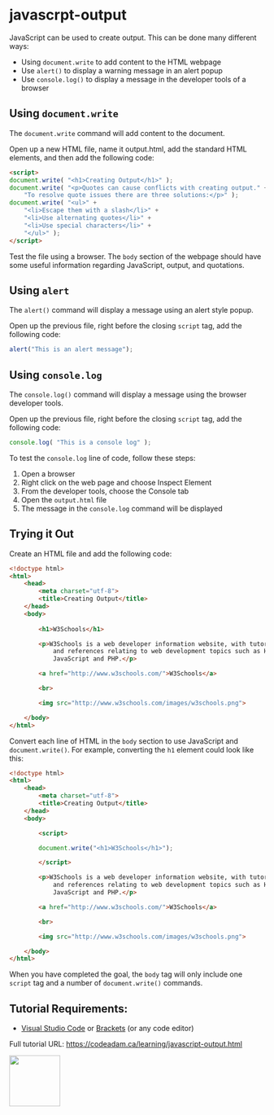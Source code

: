 # javascrpt-output

JavaScript can be used to create output. This can be done many different ways:

- Using `document.write` to add content to the HTML webpage
- Use `alert()` to display a warning message in an alert popup
- Use `console.log()` to display a message in the developer tools of a browser

## Using `document.write`

The `document.write` command will add content to the document. 

Open up a new HTML file, name it output.html, add the standard HTML elements, and then add the following code:

```html
<script>
document.write( "<h1>Creating Output</h1>" );
document.write( "<p>Quotes can cause conflicts with creating output." + " " + 
    "To resolve quote issues there are three solutions:</p>" );
document.write( "<ul>" + 
    "<li>Escape them with a slash</li>" + 
    "<li>Use alternating quotes</li>" + 
    "<li>Use special characters</li>" + 
    "</ul>" );
</script>
```

Test the file using a browser. The `body` section of the webpage should have some useful information regarding JavaScript, output, and quotations. 

## Using `alert`

The `alert()` command will display a message using an alert style popup. 

Open up the previous file, right before the closing `script` tag, add the following code:

```javascript
alert("This is an alert message");
```

## Using `console.log`

The `console.log()` command will display a message using the browser developer tools. 

Open up the previous file, right before the closing `script` tag, add the following code:

```javascript
console.log( "This is a console log" );
```

To test the `console.log` line of code, follow these steps:

1. Open a browser
2. Right click on the web page and choose Inspect Element
3. From the developer tools, choose the Console tab
3. Open the `output.html` file
4. The message in the `console.log` command will be displayed

## Trying it Out

Create an HTML file and add the following code:

```html
<!doctype html>
<html>
    <head>
        <meta charset="utf-8">
        <title>Creating Output</title>
    </head>
    <body>
        
        <h1>W3Schools</h1>

        <p>W3Schools is a web developer information website, with tutorials
            and references relating to web development topics such as HTML, CSS,
            JavaScript and PHP.</p>

        <a href="http://www.w3schools.com/">W3Schools</a>

        <br>

        <img src="http://www.w3schools.com/images/w3schools.png">

    </body>
</html>
```

Convert each line of HTML in the `body` section to use JavaScript and `document.write()`. For example, converting the `h1` element could look like this:

```html
<!doctype html>
<html>
    <head>
        <meta charset="utf-8">
        <title>Creating Output</title>
    </head>
    <body>

        <script>

        document.write("<h1>W3Schools</h1>");

        </script>

        <p>W3Schools is a web developer information website, with tutorials
            and references relating to web development topics such as HTML, CSS,
            JavaScript and PHP.</p>

        <a href="http://www.w3schools.com/">W3Schools</a>

        <br>

        <img src="http://www.w3schools.com/images/w3schools.png">

    </body>
</html>
```

When you have completed the goal, the `body` tag will only include one `script` tag and a number of `document.write()` commands. 

## Tutorial Requirements:

* [Visual Studio Code](https://code.visualstudio.com/) or [Brackets](http://brackets.io/) (or any code editor)

Full tutorial URL: https://codeadam.ca/learning/javascript-output.html

<a href="https://codeadam.ca">
<img src="https://codeadam.ca/images/code-block.png" width="100">
</a>

